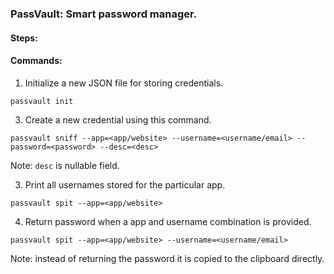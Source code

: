 ### PassVault: Smart password manager.

#### Steps:

#### Commands:

1. Initialize a new JSON file for storing credentials.
```
passvault init
```

3. Create a new credential using this command.

```
passvault sniff --app=<app/website> --username=<username/email> --password=<password> --desc=<desc>
```
Note: `desc` is nullable field.

3. Print all usernames stored for the particular app.

```
passvault spit --app=<app/website>
```

4. Return password when a app and username combination is provided.

```
passvault spit --app=<app/website> --username=<username/email>
```

Note: instead of returning the password it is copied to the clipboard directly.